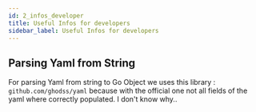 ```yaml
---
id: 2_infos_developer
title: Useful Infos for developers
sidebar_label: Useful Infos for developers
---
```


## Parsing Yaml from String

For parsing Yaml from string to Go Object we uses this library : `github.com/ghodss/yaml` because with the official one
not all fields of the yaml where correctly populated. I don't know why..